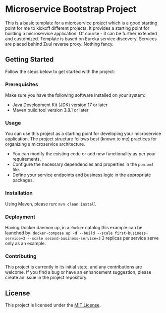# Microservice Bootstrap Project

This is a basic template for a microservice project which is a good starting point for me to kickoff different projects.
It provides a starting point for building a microservice application. Of course - it can be further extended and customized.
Template is based on Eureka service discovery. Services are placed behind Zuul reverse proxy. Nothing fancy.

## Getting Started

Follow the steps below to get started with the project:

### Prerequisites

Make sure you have the following software installed on your system:

- Java Development Kit (JDK) version 17 or later
- Maven build tool version 3.8.1 or later

### Usage

You can use this project as a starting point for developing your microservice application. The project structure follows best (known to me) practices for organizing a microservice architecture.

- You can modify the existing code or add new functionality as per your requirements.
- Configure the necessary dependencies and properties in the `pom.xml` file.
- Define your service endpoints and business logic in the appropriate packages.

### Installation

Using Maven, please run:
`mvn clean install`

### Deployment

Having Docker daemon up, in a `docker` catalog this example can be launched by:
`docker-compose up -d --build --scale first-business-service=3 --scale second-business-service=3`
3 replicas per service serve only as an example.

### Contributing

This project is currently in its initial state, and any contributions are welcome. If you find a bug or have an enhancement suggestion, please create an issue in the project repository.

## License

This project is licensed under the [MIT License](LICENSE.md).
